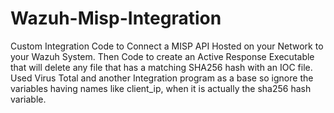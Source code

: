 # Wazuh-Misp-Integration
Custom Integration Code to Connect a MISP API Hosted on your Network to your Wazuh System. Then Code to create an Active Response Executable that will delete any file that has a matching SHA256 hash with an IOC file. Used Virus Total and another Integration program as a base so ignore the variables having names like client_ip, when it is actually the sha256 hash variable.
